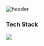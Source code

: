 ![header](https://capsule-render.vercel.app/api?type=wave&color=timeAuto&height=300&section=header&text=manyyeon&fontSize=90)
### Tech Stack
<img src="https://img.shields.io/badge/Swift-F05138?style=for-the-badge&logo=Swift&logoColor=black">


<!--
**manyyeon/manyyeon** is a ✨ _special_ ✨ repository because its `README.md` (this file) appears on your GitHub profile.

Here are some ideas to get you started:

- 🔭 I’m currently working on ...
- 🌱 I’m currently learning ...
- 👯 I’m looking to collaborate on ...
- 🤔 I’m looking for help with ...
- 💬 Ask me about ...
- 📫 How to reach me: ...
- 😄 Pronouns: ...
- ⚡ Fun fact: ...
-->
